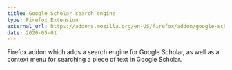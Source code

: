 ```yaml
---
title: Google Scholar search engine
type: Firefox Extension
external_url: https://addons.mozilla.org/en-US/firefox/addon/google-scholar-search-engine/
date: 2020-05-01
---
```


Firefox addon which adds a search engine for Google Scholar, as well as a
context menu for searching a piece of text in Google Scholar.

